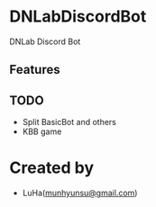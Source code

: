 # DNLabDiscordBot
DNLab Discord Bot

## Features

## TODO
- Split BasicBot and others
- KBB game


# Created by
- LuHa(munhyunsu@gmail.com)
